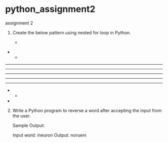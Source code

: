 # python_assignment2
assignment 2

1. Create the below pattern using nested for loop in Python.
   
   * 
* * 
* * * 
* * * * 
* * * * * 
* * * * 
* * * 
* * 
* 

   
2. Write a Python program to reverse a word after accepting the input from the user.

   Sample Output:
   
   Input word: ineuron
   Output: norueni
   

